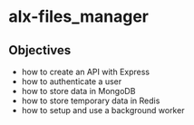 # alx-files_manager 

## Objectives
- how to create an API with Express
- how to authenticate a user
- how to store data in MongoDB
- how to store temporary data in Redis
- how to setup and use a background worker